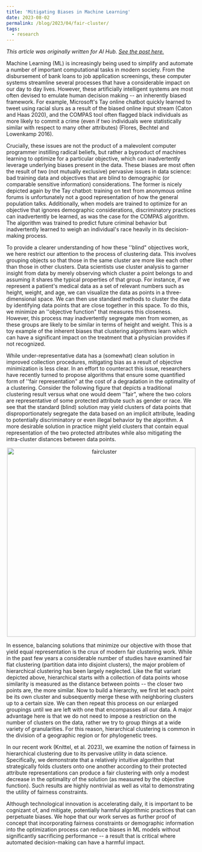 ```yaml
---
title: 'Mitigating Biases in Machine Learning'
date: 2023-08-02
permalink: /blog/2023/04/fair-cluster/
tags:
  - research
---
```


*This article was originally written for AI Hub. [See the post here.](https://aihub.org/2023/05/17/mitigating-biases-in-machine-learning/)*

Machine Learning (ML) is increasingly being used to simplify and automate a number of important computational tasks in modern society. From the disbursement of bank loans to job application screenings, these computer systems streamline several processes that have a considerable impact on our day to day lives. However, these artificially intelligent systems are most often devised to emulate human decision making -- an inherently biased framework. For example, Microsoft's Tay online chatbot quickly learned to tweet using racial slurs as a result of the biased online input stream (Caton and Haas 2020), and the COMPAS tool often flagged black individuals as more likely to commit a crime (even if two individuals were statistically similar with respect to many other attributes) (Flores, Bechtel and Lowenkamp 2016).

Crucially, these issues are not the product of a malevolent computer programmer instilling radical beliefs, but rather a byproduct of machines learning to optimize for a particular objective, which can inadvertently leverage underlying biases present in the data. These biases are most often the result of two (not mutually exclusive) pervasive issues in data science: bad training data and objectives that are blind to demographic (or comparable sensitive information) considerations. The former is nicely depicted again by the Tay chatbot: training on text from anonymous online forums is unfortunately not a good representation of how the general population talks. Additionally, when models are trained to optimize for an objective that ignores demographic considerations, discriminatory practices can inadvertently be learned, as was the case for the COMPAS algorithm. The algorithm was trained to predict future criminal behavior but inadvertently learned to weigh an individual's race heavily in its decision-making process.

To provide a clearer understanding of how these ''blind" objectives work, we here restrict our attention to the process of clustering data. This involves grouping objects so that those in the same cluster are more like each other than those in other clusters. Data scientists use cluster analysis to garner insight from data by merely observing which cluster a point belongs to and assuming it shares the typical properties of that group. For instance, if we represent a patient's medical data as a set of relevant numbers such as height, weight, and age, we can visualize the data as points in a three-dimensional space. We can then use standard methods to cluster the data by identifying data points that are close together in this space. To do this, we minimize an ''objective function" that measures this closeness. However, this process may inadvertently segregate men from women, as these groups are likely to be similar in terms of height and weight. This is a toy example of the inherent biases that clustering algorithms learn which can have a significant impact on the treatment that a physician provides if not recognized.

While under-representative data has a (somewhat) clean solution in improved collection procedures, mitigating bias as a result of objective minimization is less clear. In an effort to counteract this issue, researchers have recently turned to propose algorithms that ensure some quantified form of ''fair representation" at the cost of a degradation in the optimality of a clustering. Consider the following figure that depicts a traditional clustering result versus what one would deem ''fair", where the two colors are representative of some protected attribute such as gender or race. We see that the standard (blind) solution may yield clusters of data points that disproportionately segregate the data based on an implicit attribute, leading to potentially discriminatory or even illegal behavior by the algorithm. A more desirable solution in practice might yield clusters that contain equal representation of the two protected attributes while also mitigating the intra-cluster distances between data points.

<p align="center">
<img src="https://aihub.org/wp-content/uploads/2023/05/fair_cluster-1536x1328.jpg" alt="faircluster" width="500"/></a>
</p>
 

In essence, balancing solutions that minimize our objective with those that yield equal representation is the crux of modern fair clustering work. While in the past few years a considerable number of studies have examined fair flat clustering (partition data into disjoint clusters), the major problem of hierarchical clustering has been largely neglected. Like the flat variant depicted above, hierarchical starts with a collection of data points whose similarity is measured as the distance between points -- the closer two points are, the more similar. Now to build a hierarchy, we first let each point be its own cluster and subsequently merge these with neighboring clusters up to a certain size. We can then repeat this process on our enlarged groupings until we are left with one that encompasses all our data. A major advantage here is that we do not need to impose a restriction on the number of clusters on the data, rather we try to group things at a wide variety of granularities. For this reason, hierarchical clustering is common in the division of a geographic region or for phylogenetic trees.

In our recent work (Knittel, et al. 2023), we examine the notion of fairness in hierarchical clustering due to its pervasive utility in data science. Specifically, we demonstrate that a relatively intuitive algorithm that strategically folds clusters onto one another according to their protected attribute representations can produce a fair clustering with only a modest decrease in the optimality of the solution (as measured by the objective function). Such results are highly nontrivial as well as vital to demonstrating the utility of fairness constraints.

Although technological innovation is accelerating daily, it is important to be cognizant of, and mitigate, potentially harmful algorithmic practices that can perpetuate biases. We hope that our work serves as further proof of concept that incorporating fairness constraints or demographic information into the optimization process can reduce biases in ML models without significantly sacrificing performance -- a result that is critical where automated decision-making can have a harmful impact.
